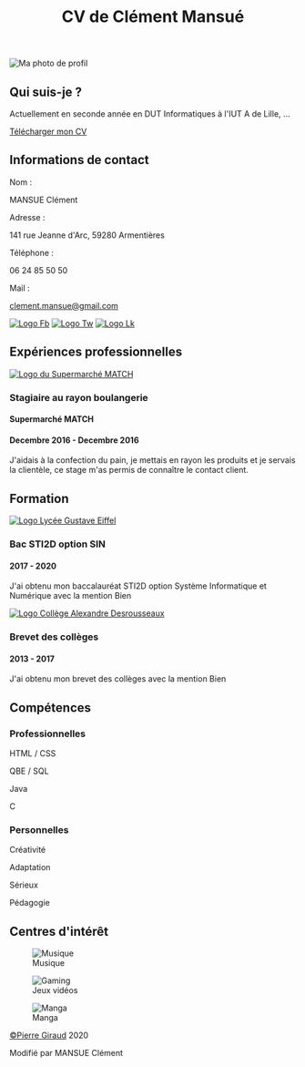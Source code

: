 <head>
    <title>CV de Clément Mansué</title>
    <meta charset="utf-8">
    <meta name="viewport"
          content="width=device-width, initial-scale=1, user-scalable=no">
    <link rel="stylesheet" href="cssCV.css">
</head>
<body>
    <header>
        <h1>CV de Clément Mansué</h1>
    </header> 
    <section>
        <div class="photo">
            <img src="photo.jpg" alt="Ma photo de profil">
        </div>
        <div class="prez">
            <h2>Qui suis-je ?</h2>
            <p>Actuellement en seconde année en DUT Informatiques à l'IUT A de Lille, ...</p>
            <a href="CV-Clément_Mansué.pdf" download="CV">Télécharger mon CV</a>
        </div>
        <div class="contact">
            <h2>Informations de contact</h2>
            <div class="contact-flex">
                <p>Nom : </p>
                <p>MANSUE Clément</p>
            </div>
            <div class="contact-flex">
                <p>Adresse : </p>
                <p>141 rue Jeanne d'Arc, 59280 Armentières</p>
            </div>
            <div class="contact-flex">
                <p>Téléphone :</p>
                <p>06 24 85 50 50</p>
            </div>
            <div class="contact-flex">
                <p>Mail : </p>
                <p><a href="mailto:clement.mansue@gmail.com">clement.mansue@gmail.com</a></p>
            </div>
            <div class="social">
                <a href="https://www.facebook.com/Clement.Yugioh2002"><img src="https://www.pierre-giraud.com/wp-content/uploads/2019/07/fb.png" alt="Logo Fb"></a>
                <a href="https://twitter.com/clement_mansue"><img src="https://www.pierre-giraud.com/wp-content/uploads/2019/07/tw.png" alt="Logo Tw"></a>
                <a href="https://www.linkedin.com/in/clément-mansué-72a6421b8/"><img src="https://www.pierre-giraud.com/wp-content/uploads/2019/07/lk.png" alt="Logo Lk"></a>
            </div>
        </div>
    </section>
    <section>
        <h2>Expériences professionnelles</h2>
        <div class="exp">
            <div class="exp-logo">
                <a href="https://www.supermarchesmatch.fr"><img src="match.png" alt="Logo du Supermarché MATCH"></a>
            </div>
            <div class="exp-info">
                <h3>Stagiaire au rayon boulangerie</h3>
                <h4>Supermarché MATCH</h4>
                <h4>Decembre 2016 - Decembre 2016</h4>
            </div>
            <div class="exp-desc">
                <p>J'aidais à la confection du pain, je mettais en rayon les produits et je servais la clientèle, ce stage m'as permis de connaître le contact client.</p>
            </div>
        </div>
    </section>
    <section>
        <h2>Formation</h2>
        <div class="exp">
            <div class="exp-logo">
                <a href="https://lycee-gustave-eiffel.fr"><img src="gustaveEiffel.png" alt="Logo Lycée Gustave Eiffel"></a>
            </div>
            <div class="exp-info">
                <h3>Bac STI2D option SIN</h3>
                <h4>2017 - 2020</h4>
            </div>
            <div class="exp-desc">
                <p>J'ai obtenu mon baccalauréat STI2D option Système Informatique et Numérique avec la mention Bien</p>
            </div>
        </div>
        <div class="exp">
            <div class="exp-logo">
                <a href="https://desrousseaux-armentieres.enthdf.fr"><img src="AlexandreDesrousseaux.jpg" alt="Logo Collège Alexandre Desrousseaux"></a>
            </div>
            <div class="exp-info">
                <h3>Brevet des collèges</h3>
                <h4>2013 - 2017</h4>
            </div>
            <div class="exp-desc">
                <p>J'ai obtenu mon brevet des collèges avec la mention Bien</p>
            </div>
        </div>
    </section>
    <section>
        <h2>Compétences</h2>
        <h3 class="h3gauche">Professionnelles</h3>
        <div class="comp">
            <p>HTML / CSS</p>
        </div>
        <div class="comp">
            <p>QBE / SQL</p>
        </div>
        <div class="comp">
            <p>Java</p>
        </div>
        <div class="comp">
            <p>C</p>
        </div>
        <h3 class="h3gauche">Personnelles</h3>
        <div class="comp2">
            <p>Créativité</p>
        </div>
        <div class="comp2">
            <p>Adaptation</p>
        </div>
        <div class="comp2">
            <p>Sérieux</p>
        </div>
        <div class="comp2">
            <p>Pédagogie</p>
        </div>
    </section>
    <section>
        <h2>Centres d'intérêt</h2>
        <figure class="interet">
            <img src="5571.jpg" alt="Musique">
            <figcaption>Musique</figcaption>
        </figure>
        <figure class="interet">
            <img src="10081.jpg" alt="Gaming">
            <figcaption>Jeux vidéos</figcaption>
        </figure>
        <figure class="interet">
            <img src="manga.jpg" alt="Manga">
            <figcaption>Manga</figcaption>
        </figure>
    </section>
    <footer>
        <p><a href="https://www.pierre-giraud.com">©Pierre Giraud</a> 2020</p>
		<p>Modifié par MANSUE Clément</p>
    </footer> 
</body>
